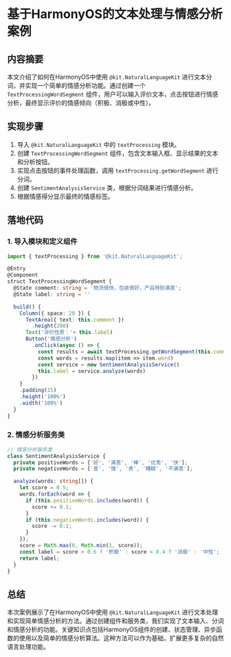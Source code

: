 # 基于HarmonyOS的文本处理与情感分析案例

## 内容摘要
本文介绍了如何在HarmonyOS中使用 `@kit.NaturalLanguageKit` 进行文本分词，并实现一个简单的情感分析功能。通过创建一个 `TextProcessingWordSegment` 组件，用户可以输入评价文本，点击按钮进行情感分析，最终显示评价的情感倾向（积极、消极或中性）。

## 实现步骤
1. 导入 `@kit.NaturalLanguageKit` 中的 `textProcessing` 模块。
2. 创建 `TextProcessingWordSegment` 组件，包含文本输入框、显示结果的文本和分析按钮。
3. 实现点击按钮的事件处理函数，调用 `textProcessing.getWordSegment` 进行分词。
4. 创建 `SentimentAnalysisService` 类，根据分词结果进行情感分析。
5. 根据情感得分显示最终的情感标签。

## 落地代码
### 1. 导入模块和定义组件
```typescript
import { textProcessing } from '@kit.NaturalLanguageKit'; 

@Entry 
@Component 
struct TextProcessingWordSegment { 
  @State comment: string = '物流很快，包装很好，产品特别满意'; 
  @State label: string = '' 

  build() { 
    Column({ space: 20 }) { 
      TextArea({ text: this.comment }) 
        .height(200) 
      Text('评价性质：'+ this.label) 
      Button('情感分析') 
        .onClick(async () => { 
          const results = await textProcessing.getWordSegment(this.comment) 
          const words = results.map(item => item.word) 
          const service = new SentimentAnalysisService() 
          this.label = service.analyze(words) 
        }) 
    } 
    .padding(15) 
    .height('100%') 
    .width('100%') 
  } 
} 
```

### 2. 情感分析服务类
```typescript
// 情感分析服务类 
class SentimentAnalysisService { 
  private positiveWords = ['好', '满意', '棒', '优秀', '快']; 
  private negativeWords = ['差', '慢', '贵', '糟糕', '不满意']; 

  analyze(words: string[]) { 
    let score = 0.5; 
    words.forEach(word => { 
      if (this.positiveWords.includes(word)) { 
        score += 0.1; 
      } 
      if (this.negativeWords.includes(word)) { 
        score -= 0.1; 
      } 
    }); 
    score = Math.max(0, Math.min(1, score)); 
    const label = score > 0.6 ? '积极' : score < 0.4 ? '消极' : '中性'; 
    return label; 
  } 
} 
```

## 总结
本次案例展示了在HarmonyOS中使用 `@kit.NaturalLanguageKit` 进行文本处理和实现简单情感分析的方法。通过创建组件和服务类，我们实现了文本输入、分词和情感分析的功能。关键知识点包括HarmonyOS组件的创建、状态管理、异步函数的使用以及简单的情感分析算法。这种方法可以作为基础，扩展更多复杂的自然语言处理功能。